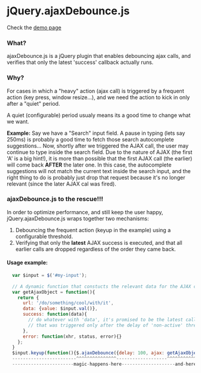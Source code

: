 # jQuery.ajaxDebounce.js

Check the [demo page](http://ronency.github.io/ajaxDebounce/)

### What?
ajaxDebounce.js is a jQuery plugin that enables debouncing ajax calls, and verifies that only the latest 'success' callback actually runs.

### Why?
For cases in which a "heavy" action (ajax call) is triggered by a frequent action (key press, window resize...), and we need the action to kick in only after a "quiet" period.

A quiet (configurable) period usualy means its a good time to change what we want.

**Example:** Say we have a "Search" input field. A pause in typing (lets say 250ms) is probably a good time to fetch those search autocomplete suggestions...
Now, shortly after we triggered the AJAX call, the user may continue to type inside the search field. Due to the nature of AJAX (the first 'A' is a big hint!), it is more than possible that the first AJAX call (the earlier) will come back **AFTER** the later one. In this case, the autocomplete suggestions will not match the current text inside the search input, and the right thing to do is probably just drop that request because it's no longer relevant (since the later AJAX cal was fired).

### ajaxDebounce.js to the rescue!!!

In order to  optimize performance, and still keep the user happy, jQuery.ajaxDebounce.js wraps together two mechanisms:

1. Debouncing the frequent action (keyup in the example) using a configurable threshold.
2. Verifying that only the **latest** AJAX success is executed, and that all earlier calls are dropped regardless of the order they came back.

#### Usage example:
```javascript
  var $input = $('#my-input');
  
  // A dynamic function that constucts the relevant data for the AJAX call.
  var getAjaxObject = function(){ 
    return {
      url: '/do/something/cool/with/it',
      data: {value: $input.val()},
      success: function(data){
        // do whatever with 'data', it's promised to be the latest call 
        // that was triggered only after the delay of 'non-active' threshold.
      },
      error: function(xhr, status, error){}
    };
  }
  $input.keyup(function(){$.ajaxDebounce({delay: 100, ajax: getAjaxObject()});});
  ------------------------^^^^^^^^^^^^^^^-------------------^^^^^^^^^^^^^^^------------
  -----------------------magic-happens-here--------------------and-here----------------
```



